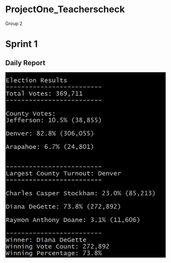 # ProjectOne_Teacherscheck
Group 2
# Sprint 1

  ## Daily Report

![img](https://github.com/Edgarhv/Election_Analysis/blob/032fb2a6782adff97daa28deafedabcfa6f7939b/Images/results.png)
